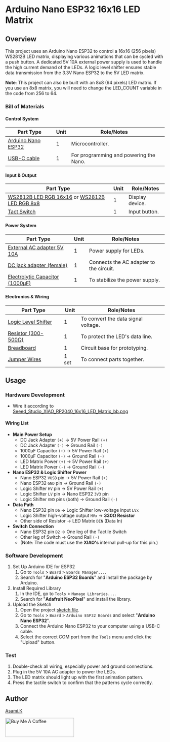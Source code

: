 # Arduino Nano ESP32 16x16 LED Matrix

## Overview

This project uses an Arduino Nano ESP32 to control a 16x16 (256 pixels) WS2812B LED matrix, displaying various animations that can be cycled with a push button. A dedicated 5V 10A external power supply is used to handle the high current demand of the LEDs. A logic level shifter ensures stable data transmission from the 3.3V Nano ESP32 to the 5V LED matrix.

**Note**: This project can also be built with an 8x8 (64 pixels) LED matrix. If you use an 8x8 matrix, you will need to change the LED_COUNT variable in the code from 256 to 64.


<!-- **Click to watch on YouTube**

[![YouTube Video Thumbnail](https://i.ytimg.com/vi/6-BWVaQY8bo/hqdefault.jpg)](https://youtu.be/6-BWVaQY8bo?si=5ha3Cig4YXMKvDc2) -->


### Bill of Materials

#### Control System

| Part Type                                     | Unit | Role/Notes                             |     |
| --------------------------------------------- | ---- | -------------------------------------- | --- |
| [Arduino Nano ESP32](https://amzn.to/452q2dH) | 1    | Microcontroller.                       |     |
| [USB-C cable](https://amzn.to/407P2xg)        | 1    | For programming and powering the Nano. |     |


#### Input & Output

| Part Type                                                                                          | Unit | Role/Notes      |
| -------------------------------------------------------------------------------------------------- | ---- | --------------- |
| [WS2812B LED RGB 16x16](https://amzn.to/4ebZCcm) or [WS2812B LED RGB 8x8](https://amzn.to/44cSo3p) | 1    | Display device. |
| [Tact Switch](https://amzn.to/4l5lGrQ)                                                             | 1    | Input button.   |


#### Power System

| Part Type                                                  | Unit | Role/Notes                              |
| ---------------------------------------------------------- | ---- | --------------------------------------- |
| [External AC adapter 5V 10A](https://amzn.to/4neewTI)      | 1    | Power supply for LEDs.                  |
| [DC jack adapter (female)](https://amzn.to/3IdZI7k)        | 1    | Connects the AC adapter to the circuit. |
| [Electrolytic Capacitor (1000µF)](https://amzn.to/45ZOWLQ) | 1    | To stabilize the power supply.          |


#### Electronics & Wiring

| Part Type                                      | Unit  | Role/Notes                          |
| ---------------------------------------------- | ----- | ----------------------------------- |
| [Logic Level Shifter](https://amzn.to/4eeDyhr) | 1     | To convert the data signal voltage. |
| [Resistor (300-500Ω)](https://amzn.to/4kMejW2) | 1     | To protect the LED's data line.     |
| [Breadboard](https://amzn.to/40bMzlk)          | 1     | Circuit base for prototyping.       |
| [Jumper Wires](https://amzn.to/45voWYC)        | 1 set | To connect parts together.          |


## Usage

### Hardware Development

-  Wire it according to [Seeed_Studio_XIAO_RP2040_16x16_LED_Matrix_bb.png](https://github.com/asamiile/diy-electronics/blob/main/Seeed_Studio_XIAO_RP2040_16x16_LED_Matrix/diagrams/Seeed_Studio_XIAO_RP2040_16x16_LED_Matrix_bb.png)


#### Wiring List

- **Main Power Setup**
  - DC Jack Adapter `(+)` → 5V Power Rail `(+)`
  - DC Jack Adapter `(-)` → Ground Rail `(-)`
  - 1000µF Capacitor `(+)` → 5V Power Rail `(+)`
  - 1000µF Capacitor `(-)` → Ground Rail `(-)`
  - LED Matrix Power `(+)` → 5V Power Rail `(+)`
  - LED Matrix Power `(-)` → Ground Rail `(-)`
- **Nano ESP32 & Logic Shifter Power**
  - Nano ESP32 `VUSB` pin → 5V Power Rail `(+)`
  - Nano ESP32 `GND` pin → Ground Rail `(-)`
  - Logic Shifter `HV` pin → 5V Power Rail `(+)`
  - Logic Shifter `LV` pin → Nano ESP32 `3V3` pin
  - Logic Shifter `GND` pins (both) → Ground Rail `(-)`
- **Data Path**
  - Nano ESP32 pin `D6` → Logic Shifter low-voltage input `LVx`
  - Logic Shifter high-voltage output `HVx` → **330Ω Resistor**
  - Other side of Resistor → LED Matrix `DIN` (Data In)
- **Switch Connection**
  - Nano ESP32 pin `D2` → One leg of the Tactile Switch
  - Other leg of Switch → Ground Rail `(-)`
  - (Note: The code must use the **XIAO's** internal pull-up for this pin.)


### Software Development

1. Set Up Arduino IDE for ESP32
   1. Go to `Tools` > `Board` > `Boards Manager...`.
   2. Search for "**Arduino ESP32 Boards**" and install the package by Arduino.
2.  Install Required Library
    1.  In the IDE, go to `Tools` > `Manage Libraries...`.
    2.  Search for "**Adafruit NeoPixel**" and install the library.
3.  Upload the Sketch
    1. Open the project [sketch file](https://github.com/asamiile/diy-electronics/blob/main/SArduino_Nano_ESP32_16x16_LED_matrix/sketch/sketch_jul20a/sketch_jul20a.ino).
    2. Go to `Tools` > `Board` > `Arduino ESP32 Boards` and select "**Arduino Nano ESP32**".
    3. Connect the Arduino Nano ESP32 to your computer using a USB-C cable.
    4. Select the correct COM port from the `Tools` menu and click the "Upload" button.


### Test

1. Double-check all wiring, especially power and ground connections.
2. Plug in the 5V 10A AC adapter to power the LEDs.
3. The LED matrix should light up with the first animation pattern.
4. Press the tactile switch to confirm that the patterns cycle correctly.



## Author

[Asami.K](https://asami.tokyo/)

<a href="https://www.buymeacoffee.com/asamiile" target="_blank"><img src="https://cdn.buymeacoffee.com/buttons/v2/default-yellow.png" alt="Buy Me A Coffee" style="height: 60px !important;width: 217px !important;" ></a>
